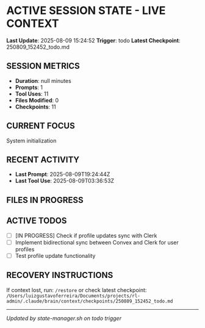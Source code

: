 # ACTIVE SESSION STATE - LIVE CONTEXT
**Last Update**: 2025-08-09 15:24:52
**Trigger**: todo
**Latest Checkpoint**: 250809_152452_todo.md

## SESSION METRICS
- **Duration**: null minutes
- **Prompts**: 1
- **Tool Uses**: 11
- **Files Modified**: 0
- **Checkpoints**: 11

## CURRENT FOCUS
System initialization

## RECENT ACTIVITY
- **Last Prompt**: 2025-08-09T19:24:44Z
- **Last Tool Use**: 2025-08-09T03:36:53Z

## FILES IN PROGRESS


## ACTIVE TODOS
- [ ] [IN PROGRESS] Check if profile updates sync with Clerk
- [ ] Implement bidirectional sync between Convex and Clerk for user profiles
- [ ] Test profile update functionality

## RECOVERY INSTRUCTIONS
If context lost, run: `/restore` or check latest checkpoint:
`/Users/luizgustavoferreira/Documents/projects/rl-admin/.claude/brain/context/checkpoints/250809_152452_todo.md`

---
*Updated by state-manager.sh on todo trigger*
